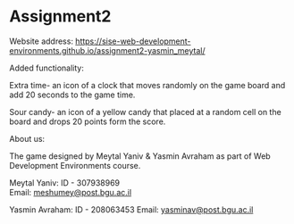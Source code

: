 # Assignment2
 
Website address: https://sise-web-development-environments.github.io/assignment2-yasmin_meytal/

Added functionality:

Extra time- an icon of a clock that moves randomly on the game board and add 20 seconds to the game time.

Sour candy- an icon of a yellow candy that placed at a random cell on the board and drops 20 points form the score.

About us:

The game designed by Meytal Yaniv & Yasmin Avraham as part of Web Development Environments course.

Meytal Yaniv: ID - 307938969  
Email: meshumey@post.bgu.ac.il

Yasmin Avraham: ID - 208063453
Email:  yasminav@post.bgu.ac.il
